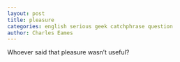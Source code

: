 ```yaml
---
layout: post
title: pleasure
categories: english serious geek catchphrase question
author: Charles Eames
---
```

Whoever said that pleasure wasn’t useful?
